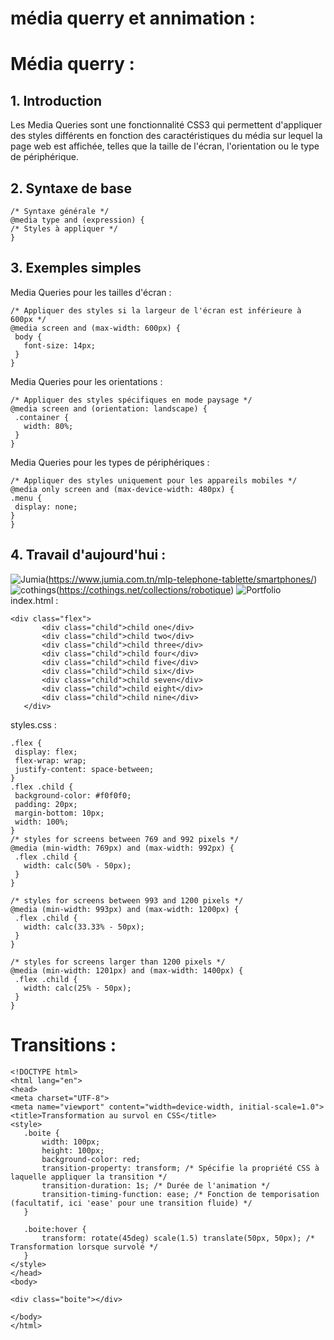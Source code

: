 # média querry et annimation :  
# Média querry : 
## 1. Introduction
Les Media Queries sont une fonctionnalité CSS3 qui permettent d'appliquer des styles différents en fonction des caractéristiques du média sur lequel la page web est affichée, telles que la taille de l'écran, l'orientation ou le type de périphérique.

## 2. Syntaxe de base
   ```
  /* Syntaxe générale */
@media type and (expression) {
  /* Styles à appliquer */
}
   ```
## 3. Exemples simples
   Media Queries pour les tailles d'écran :
 ```
/* Appliquer des styles si la largeur de l'écran est inférieure à 600px */
@media screen and (max-width: 600px) {
  body {
    font-size: 14px;
  }
}
 ```
Media Queries pour les orientations :
 ```
/* Appliquer des styles spécifiques en mode paysage */
@media screen and (orientation: landscape) {
  .container {
    width: 80%;
  }
}
 ```
Media Queries pour les types de périphériques :
   ```  
/* Appliquer des styles uniquement pour les appareils mobiles */
@media only screen and (max-device-width: 480px) {
  .menu {
    display: none;
  }
}
 ```
## 4. Travail d'aujourd'hui : 
![Jumia](https://github.com/MariemTlatli/porfolio/assets/127855946/25a9c65a-35d9-4739-9f2f-d7e5e84961d7)(https://www.jumia.com.tn/mlp-telephone-tablette/smartphones/)
![cothings](https://github.com/MariemTlatli/porfolio/assets/127855946/87ce637d-9750-47d4-93ee-0b864dc5abdf)(https://cothings.net/collections/robotique)
![Portfolio](https://github.com/MariemTlatli/porfolio/assets/127855946/e70e9515-3cb7-4062-800f-33694b1345fb)
index.html : 
 ```
<div class="flex">
        <div class="child">child one</div>
        <div class="child">child two</div>
        <div class="child">child three</div>
        <div class="child">child four</div>
        <div class="child">child five</div>
        <div class="child">child six</div>
        <div class="child">child seven</div>
        <div class="child">child eight</div>
        <div class="child">child nine</div>
    </div>
 ```
styles.css : 
 ```
.flex {
  display: flex;
  flex-wrap: wrap;
  justify-content: space-between;
}
.flex .child {
  background-color: #f0f0f0;
  padding: 20px;
  margin-bottom: 10px;
  width: 100%;
}
/* styles for screens between 769 and 992 pixels */
@media (min-width: 769px) and (max-width: 992px) {
  .flex .child {
    width: calc(50% - 50px);
  }
}

/* styles for screens between 993 and 1200 pixels */
@media (min-width: 993px) and (max-width: 1200px) {
  .flex .child {
    width: calc(33.33% - 50px);
  }
}

/* styles for screens larger than 1200 pixels */
@media (min-width: 1201px) and (max-width: 1400px) {
  .flex .child {
    width: calc(25% - 50px);
  }
}
 ```
# Transitions : 
 ```
<!DOCTYPE html>
<html lang="en">
<head>
<meta charset="UTF-8">
<meta name="viewport" content="width=device-width, initial-scale=1.0">
<title>Transformation au survol en CSS</title>
<style>
    .boite {
        width: 100px;
        height: 100px;
        background-color: red;
        transition-property: transform; /* Spécifie la propriété CSS à laquelle appliquer la transition */
        transition-duration: 1s; /* Durée de l'animation */
        transition-timing-function: ease; /* Fonction de temporisation (facultatif, ici 'ease' pour une transition fluide) */
    }

    .boite:hover {
        transform: rotate(45deg) scale(1.5) translate(50px, 50px); /* Transformation lorsque survolé */
    }
</style>
</head>
<body>

<div class="boite"></div>

</body>
</html>
 ```

